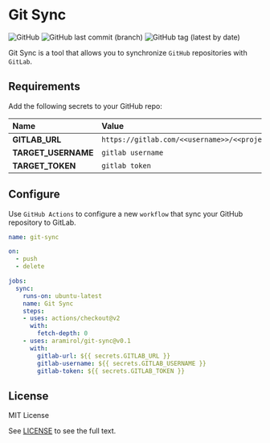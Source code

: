 # Git Sync

![GitHub](https://img.shields.io/github/license/aramirol/git-sync)
![GitHub last commit (branch)](https://img.shields.io/github/last-commit/aramirol/git-sync/main?logo=github)
![GitHub tag (latest by date)](https://img.shields.io/github/v/tag/aramirol/git-sync?logo=git&logoColor=white)

Git Sync is a tool that allows you to synchronize `GitHub` repositories with `GitLab`.

## Requirements

Add the following secrets to your GitHub repo:

| Name  | Value  |
|:----------|:----------|
| **GITLAB_URL**  | `https://gitlab.com/<<username>>/<<project>>`  |
| **TARGET_USERNAME**    | `gitlab username`    |
| **TARGET_TOKEN**   | `gitlab token`    |

## Configure

Use `GitHub Actions` to configure a new `workflow` that sync your GitHub repository to GitLab.

```yml
name: git-sync

on: 
  - push
  - delete

jobs:
  sync:
    runs-on: ubuntu-latest
    name: Git Sync
    steps:
    - uses: actions/checkout@v2
      with:
        fetch-depth: 0
    - uses: aramirol/git-sync@v0.1
      with:
        gitlab-url: ${{ secrets.GITLAB_URL }}
        gitlab-username: ${{ secrets.GITLAB_USERNAME }}
        gitlab-token: ${{ secrets.GITLAB_TOKEN }}

```

## License

MIT License

See [LICENSE](https://github.com/aramirol/git-sync/blob/main/LICENSE) to see the full text.
